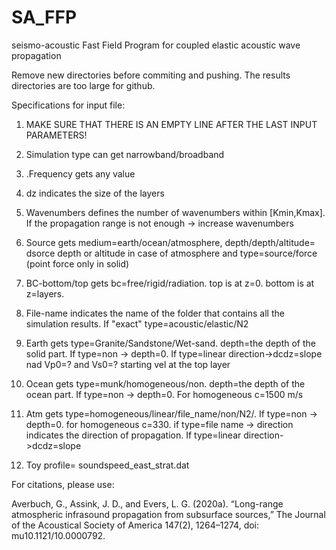 # SA_FFP
seismo-acoustic Fast Field Program for coupled elastic acoustic wave propagation

Remove new directories before commiting and pushing. The results directories are too large for github.


Specifications for input file:

1. MAKE SURE THAT THERE IS AN EMPTY LINE AFTER THE LAST INPUT PARAMETERS!

2. Simulation type can get narrowband/broadband

3. .Frequency gets any value

4. dz indicates the size of the layers

5. Wavenumbers defines the number of wavenumbers within [Kmin,Kmax]. If the propagation range is not enough -> increase wavenumbers

6. Source gets medium=earth/ocean/atmosphere, depth/depth/altitude= dsorce depth or altitude in case of atmosphere and type=source/force (point force only in solid)

7. BC-bottom/top gets bc=free/rigid/radiation. top is at z=0. bottom is at z=layers.

8. File-name indicates the name of the folder that contains all the simulation results. If "exact" type=acoustic/elastic/N2

9. Earth gets type=Granite/Sandstone/Wet-sand. depth=the depth of the solid part. If type=non -> depth=0. If type=linear direction->dcdz=slope nad Vp0=? and Vs0=? starting vel at the top layer 

10. Ocean gets type=munk/homogeneous/non. depth=the depth of the ocean part. If type=non -> depth=0. For homogeneous c=1500 m/s

111. Atm gets type=homogeneous/linear/file_name/non/N2/. If type=non -> depth=0. for homogeneous c=330. if type=file name -> direction indicates the direction of propagation. If type=linear direction->dcdz=slope

12. Toy profile= soundspeed_east_strat.dat

For citations, please use:

Averbuch, G., Assink, J. D., and Evers, L. G. (2020a). “Long-range atmospheric infrasound propagation from subsurface sources,” The Journal of the Acoustical Society of America 147(2), 1264–1274, doi: mu10.1121/10.0000792.
